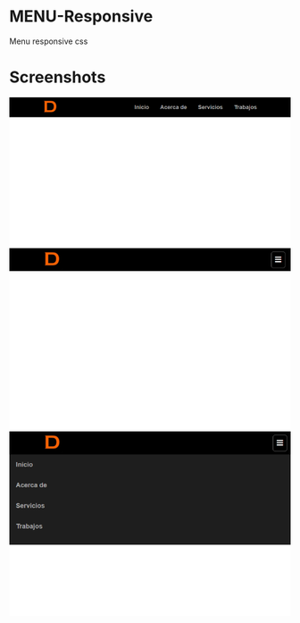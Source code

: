 # MENU-Responsive
Menu responsive css

# Screenshots
<img src="img/screen1.png">

<img src="img/screen2.png">

<img src="img/screen3.png">
